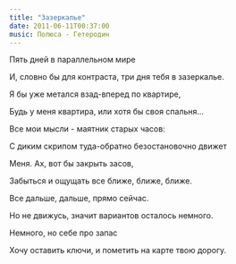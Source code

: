 ```yaml
---
title: "Зазеркалье"
date: 2011-06-11T00:37:00
music: Полюса - Гетеродин
---
```


Пять дней в параллельном мире

И, словно бы для контраста, три дня тебя в зазеркалье.

Я бы уже метался взад-вперед по квартире,

Будь у меня квартира, или хотя бы своя спальня...



Все мои мысли - маятник старых часов:

С диким скрипом туда-обратно безостановочно движет

Меня. Ах, вот бы закрыть засов,

Забыться и ощущать все ближе, ближе, ближе.



Все дальше, дальше, прямо сейчас.

Но не движусь, значит вариантов осталось немного.

Немного, но себе про запас

Хочу оставить ключи, и пометить на карте твою дорогу.

